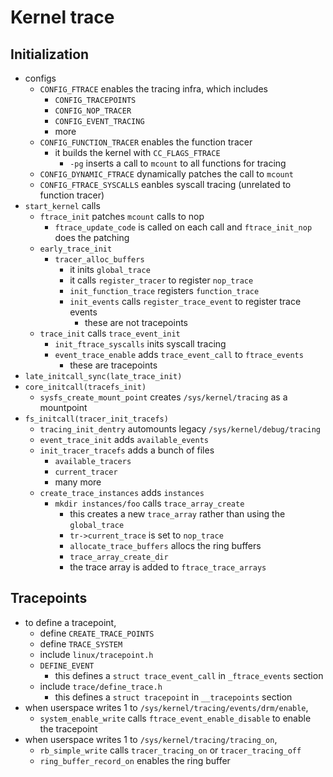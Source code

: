 Kernel trace
============

## Initialization

- configs
  - `CONFIG_FTRACE` enables the tracing infra, which includes
    - `CONFIG_TRACEPOINTS`
    - `CONFIG_NOP_TRACER`
    - `CONFIG_EVENT_TRACING`
    - more
  - `CONFIG_FUNCTION_TRACER` enables the function tracer
    - it builds the kernel with `CC_FLAGS_FTRACE`
      - `-pg` inserts a call to `mcount` to all functions for tracing
  - `CONFIG_DYNAMIC_FTRACE` dynamically patches the call to `mcount`
  - `CONFIG_FTRACE_SYSCALLS` eanbles syscall tracing (unrelated to function
    tracer)
- `start_kernel` calls
  - `ftrace_init` patches `mcount` calls to nop
    - `ftrace_update_code` is called on each call and `ftrace_init_nop` does
      the patching
  - `early_trace_init`
    - `tracer_alloc_buffers`
      - it inits `global_trace`
      - it calls `register_tracer` to register `nop_trace`
      - `init_function_trace` registers `function_trace`
      - `init_events` calls `register_trace_event` to register trace events
        - these are not tracepoints
  - `trace_init` calls `trace_event_init`
    - `init_ftrace_syscalls` inits syscall tracing
    - `event_trace_enable` adds `trace_event_call` to `ftrace_events`
      - these are tracepoints
- `late_initcall_sync(late_trace_init)`
- `core_initcall(tracefs_init)`
  - `sysfs_create_mount_point` creates `/sys/kernel/tracing` as a mountpoint
- `fs_initcall(tracer_init_tracefs)`
  - `tracing_init_dentry` automounts legacy `/sys/kernel/debug/tracing`
  - `event_trace_init` adds `available_events`
  - `init_tracer_tracefs` adds a bunch of files
    - `available_tracers`
    - `current_tracer`
    - many more
  - `create_trace_instances` adds `instances`
    - `mkdir instances/foo` calls `trace_array_create`
      - this creates a new `trace_array` rather than using the `global_trace`
      - `tr->current_trace` is set to `nop_trace`
      - `allocate_trace_buffers` allocs the ring buffers
      - `trace_array_create_dir`
      - the trace array is added to `ftrace_trace_arrays`

## Tracepoints

- to define a tracepoint,
  - define `CREATE_TRACE_POINTS`
  - define `TRACE_SYSTEM`
  - include `linux/tracepoint.h`  
  - `DEFINE_EVENT`
    - this defines a `struct trace_event_call` in `_ftrace_events` section
  - include `trace/define_trace.h`
    - this defines a `struct tracepoint` in `__tracepoints` section
- when userspace writes 1 to `/sys/kernel/tracing/events/drm/enable`,
  - `system_enable_write` calls `ftrace_event_enable_disable` to enable the
    tracepoint
- when userspace writes 1 to `/sys/kernel/tracing/tracing_on`,
  - `rb_simple_write` calls `tracer_tracing_on` or `tracer_tracing_off`
  - `ring_buffer_record_on` enables the ring buffer
